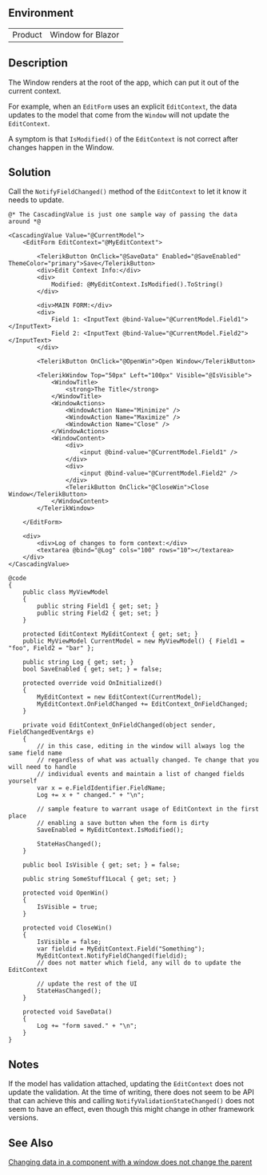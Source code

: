 
## Environment
<table>
<tbody>
<tr>
<td>Product</td>
<td>Window for Blazor</td>
</tr>
</tbody>
</table>

## Description
The Window renders at the root of the app, which can put it out of the current context.

For example, when an `EditForm` uses an explicit `EditContext`, the data updates to the model that come from the `Window` will not update the `EditContext`.

A symptom is that `IsModified()` of the `EditContext` is not correct after changes happen in the Window.

## Solution
Call the `NotifyFieldChanged()` method of the `EditContext` to let it know it needs to update.

````RAZOR
@* The CascadingValue is just one sample way of passing the data around *@

<CascadingValue Value="@CurrentModel">
    <EditForm EditContext="@MyEditContext">

        <TelerikButton OnClick="@SaveData" Enabled="@SaveEnabled" ThemeColor="primary">Save</TelerikButton>
        <div>Edit Context Info:</div>
        <div>
            Modified: @MyEditContext.IsModified().ToString()
        </div>

        <div>MAIN FORM:</div>
        <div>
            Field 1: <InputText @bind-Value="@CurrentModel.Field1"></InputText>
            Field 2: <InputText @bind-Value="@CurrentModel.Field2"></InputText>
        </div>

        <TelerikButton OnClick="@OpenWin">Open Window</TelerikButton>

        <TelerikWindow Top="50px" Left="100px" Visible="@IsVisible">
            <WindowTitle>
                <strong>The Title</strong>
            </WindowTitle>
            <WindowActions>
                <WindowAction Name="Minimize" />
                <WindowAction Name="Maximize" />
                <WindowAction Name="Close" />
            </WindowActions>
            <WindowContent>
                <div>
                    <input @bind-value="@CurrentModel.Field1" />
                </div>
                <div>
                    <input @bind-value="@CurrentModel.Field2" />
                </div>
                <TelerikButton OnClick="@CloseWin">Close Window</TelerikButton>
            </WindowContent>
        </TelerikWindow>

    </EditForm>

    <div>
        <div>Log of changes to form context:</div>
        <textarea @bind="@Log" cols="100" rows="10"></textarea>
    </div>
</CascadingValue>

@code
{
    public class MyViewModel
    {
        public string Field1 { get; set; }
        public string Field2 { get; set; }
    }

    protected EditContext MyEditContext { get; set; }
    public MyViewModel CurrentModel = new MyViewModel() { Field1 = "foo", Field2 = "bar" };

    public string Log { get; set; }
    bool SaveEnabled { get; set; } = false;

    protected override void OnInitialized()
    {
        MyEditContext = new EditContext(CurrentModel);
        MyEditContext.OnFieldChanged += EditContext_OnFieldChanged;
    }

    private void EditContext_OnFieldChanged(object sender, FieldChangedEventArgs e)
    {
        // in this case, editing in the window will always log the same field name
        // regardless of what was actually changed. Te change that you will need to handle
        // individual events and maintain a list of changed fields yourself
        var x = e.FieldIdentifier.FieldName;
        Log += x + " changed." + "\n";

        // sample feature to warrant usage of EditContext in the first place
        // enabling a save button when the form is dirty
        SaveEnabled = MyEditContext.IsModified();

        StateHasChanged();
    }

    public bool IsVisible { get; set; } = false;

    public string SomeStuff1Local { get; set; }

    protected void OpenWin()
    {
        IsVisible = true;
    }

    protected void CloseWin()
    {
        IsVisible = false;
        var fieldid = MyEditContext.Field("Something");
        MyEditContext.NotifyFieldChanged(fieldid);
        // does not matter which field, any will do to update the EditContext

        // update the rest of the UI
        StateHasChanged();
    }

    protected void SaveData()
    {
        Log += "form saved." + "\n";
    }
}
````

## Notes

If the model has validation attached, updating the `EditContext` does not update the validation. At the time of writing, there does not seem to be API that can achieve this and calling `NotifyValidationStateChanged()` does not seem to have an effect, even though this might change in other framework versions.

## See Also

[Changing data in a component with a window does not change the parent](slug:window-does-not-update-parent)
